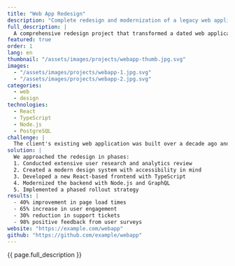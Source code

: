 ```yaml
---
title: "Web App Redesign"
description: "Complete redesign and modernization of a legacy web application"
full_description: |
  A comprehensive redesign project that transformed a dated web application into a modern, responsive platform. The project involved UX research, design system creation, and full-stack implementation.
featured: true
order: 1
lang: en
thumbnail: "/assets/images/projects/webapp-thumb.jpg.svg"
images:
  - "/assets/images/projects/webapp-1.jpg.svg"
  - "/assets/images/projects/webapp-2.jpg.svg"
categories:
  - web
  - design
technologies:
  - React
  - TypeScript
  - Node.js
  - PostgreSQL
challenge: |
  The client's existing web application was built over a decade ago and suffered from poor user experience, slow performance, and maintenance difficulties. The challenge was to modernize the platform while ensuring minimal disruption to their 50,000+ active users.
solution: |
  We approached the redesign in phases:
  1. Conducted extensive user research and analytics review
  2. Created a modern design system with accessibility in mind
  3. Developed a new React-based frontend with TypeScript
  4. Modernized the backend with Node.js and GraphQL
  5. Implemented a phased rollout strategy
results: |
  - 40% improvement in page load times
  - 65% increase in user engagement
  - 30% reduction in support tickets
  - 98% positive feedback from user surveys
website: "https://example.com/webapp"
github: "https://github.com/example/webapp"
---
```


{{ page.full_description }} 